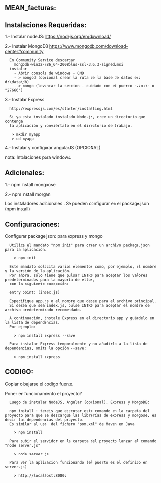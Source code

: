 MEAN_facturas:
-------------

Instalaciones Requeridas:
-------------------------

  1.- Instalar nodeJS:
  https://nodejs.org/en/download/

  2.- Instalar MongoDB
      https://www.mongodb.com/download-center#community

      En Community Service descargar
        mongodb-win32-x86_64-2008plus-ssl-3.6.3-signed.msi
      instalar
        - Abrir consola de windows - CMD
        - > mongod (opcional crear la ruta de la base de datos ex: d:\data\db)
        - > mongo (levantar la seccion - cuidado con el puerto "27017" o "27666")

  3.- Instalar Express

      http://expressjs.com/es/starter/installing.html

      Si ya esta instalado instalado Node.js, cree un directorio que contenga
      la aplicación y conviértalo en el directorio de trabajo.

       > mkdir myapp
       > cd myapp

  4.- Instalar y configurar angularJS (OPCIONAL)

  nota: Intalaciones para windows.

Adicionales:
-------------
  1.- npm install mongoose

  2.- npm install morgan

Los instaladores adicionales . Se pueden configurar en el package.json (npm install)

Configuraciones:
---------------
  Configurar package.json:  para express y mongo

      Utilice el mandato "npm init" para crear un archivo package.json para la aplicación.

        > npm init

      Este mandato solicita varios elementos como, por ejemplo, el nombre y la versión de la aplicación.
      Por ahora, sólo tiene que pulsar INTRO para aceptar los valores predeterminados para la mayoría de ellos,
      con la siguiente excepción:

      entry point: (index.js)

      Especifique app.js o el nombre que desee para el archivo principal.
      Si desea que sea index.js, pulse INTRO para aceptar el nombre de archivo predeterminado recomendado.

      A continuación, instale Express en el directorio app y guárdelo en la lista de dependencias.
      Por ejemplo:

        > npm install express --save

      Para instalar Express temporalmente y no añadirlo a la lista de dependencias, omita la opción --save:

        > npm install express

CODIGO:
------
Copiar o bajarse el codigo fuente.


Poner en funcionamiento el proyecto?

      Luego de instalar NodeJS, Angular (opcional), Express y MongoDB:

      npm install : teneis que ejecutar este comando en la carpeta del proyecto para que se descargue las librerías de express y mongose, es decir las dependencias del proyecto.
      Es similar al uso  del fichero "pom.xml" de Maven en Java

        > npm install

      Para subir el servidor en la carpeta del proyecto lanzar el comando "node server.js"

        > node server.js

      Para ver la aplicacion funcionando (el puerto es el definido en server.js)

        > http://localhost:8080:

        

